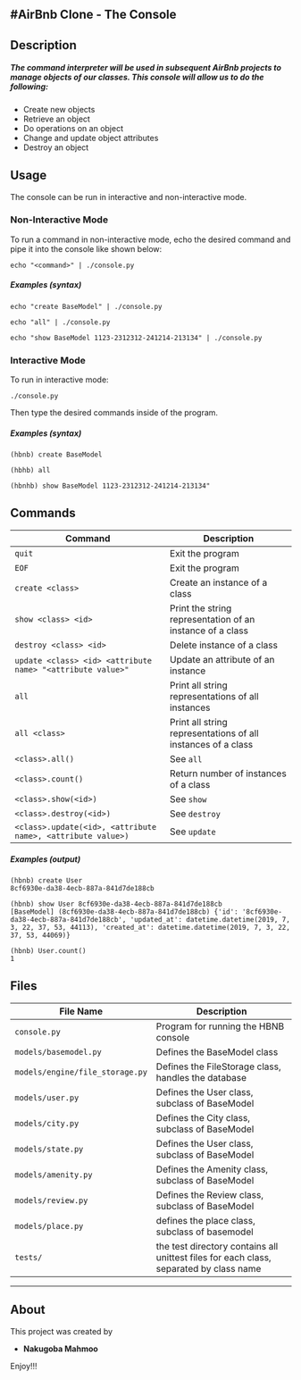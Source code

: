 #AirBnb Clone - The Console
---

## Description
##### The command interpreter will be used in subsequent AirBnb projects to manage objects of our classes. This console will allow us to do the following:
  *  Create new objects
  *  Retrieve an object
  *  Do operations on an object
  *  Change and update object attributes
  *  Destroy an object

## Usage
The console can be run in interactive and non-interactive mode.
### Non-Interactive Mode

To run a command in non-interactive mode, echo the desired command and pipe it into the console like shown below:
``` 
echo "<command>" | ./console.py 
```
##### Examples (syntax)
```
echo "create BaseModel" | ./console.py
```

``` 
echo "all" | ./console.py
```

```
echo "show BaseModel 1123-2312312-241214-213134" | ./console.py
```

### Interactive Mode

To run in interactive mode:

``` 
./console.py 
```
Then type the desired commands inside of the program.

##### Examples (syntax)

```
(hbnb) create BaseModel
```

```
(hbhb) all
```

```
(hbnhb) show BaseModel 1123-2312312-241214-213134"
```

## Commands

Command | Description
--- | --- 
`quit` | Exit the program
`EOF` | Exit the program
`create <class>` | Create an instance of a class
`show <class> <id>` | Print the string representation of an instance of a class
`destroy <class> <id>` | Delete instance of a class
`update <class> <id> <attribute name> "<attribute value>"` | Update an attribute of an instance
`all` | Print all string representations of all instances
`all <class>` | Print all string representations of all instances of a class 
`<class>.all()` | See `all`
`<class>.count()` | Return number of instances of a class
`<class>.show(<id>)` | See `show`
`<class>.destroy(<id>)` | See `destroy`
`<class>.update(<id>, <attribute name>, <attribute value>)` | See `update`

##### Examples (output)

```
(hbnb) create User
8cf6930e-da38-4ecb-887a-841d7de188cb
```

```
(hbnb) show User 8cf6930e-da38-4ecb-887a-841d7de188cb
[BaseModel] (8cf6930e-da38-4ecb-887a-841d7de188cb) {'id': '8cf6930e-da38-4ecb-887a-841d7de188cb', 'updated_at': datetime.datetime(2019, 7, 3, 22, 37, 53, 44113), 'created_at': datetime.datetime(2019, 7, 3, 22, 37, 53, 44069)}
```

```
(hbnb) User.count()
1
```

## Files

File Name | Description
--- | ---
`console.py` | Program for running the HBNB console
`models/basemodel.py` | Defines the BaseModel class 
`models/engine/file_storage.py` | Defines the FileStorage class, handles the database
`models/user.py` | Defines the User class, subclass of BaseModel
`models/city.py` | Defines the City  class, subclass of BaseModel
`models/state.py` | Defines the User class, subclass of BaseModel
`models/amenity.py` | Defines the Amenity class, subclass of BaseModel
`models/review.py` | Defines the Review class, subclass of BaseModel
`models/place.py` | defines the place class, subclass of basemodel
`tests/` | the test directory contains all unittest files for each class, separated by class name

---

## About
This project was created by
* **Nakugoba Mahmoo**

Enjoy!!!


